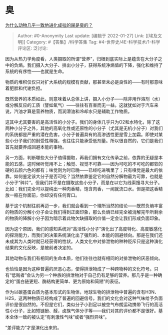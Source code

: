 # 臭
[为什么动物几乎一致地进化成拉的屎是臭的？](https://www.zhihu.com/question/305053956/answer/619566586)

> Author: #0-Anonymity
> Last update: [编辑于 2022-01-27]
> Link: [[埃及文明]]
> Category: #【答集】/科学答集
> Tag: #4-世界史/4E-科学技术/1-科学
> 评论区:
> 泛讨论:

因为从热力学角度看，人类摄取的所谓“营养”，归根到底实际上是蕴含在大分子之中的负熵。我们摄入大分子、排出小分子，获得系统净熵值的下降，强化和维持了系统的有序性——也就是生命。

物质的堆积仅仅只对扩大系统的规模有贡献，那甚至未必是良性的——有时那意味着肥胖和代谢负担。

既然营养的本质如此，则意味着从总体上讲，摄入小分子——除非用作溶剂（水）或分解反应的工质（譬如氧气）——往往有百害而无一益。这就犹如对于汽车来说，汽油才算是营养物质，而润滑油和冷却水只是辅助工作物质。

这其中尤其要害的是高活性的小分子。我们的身体几乎只为O2和水特化，除了这两种小分子之外，其他的高氧化性或还原性的小分子（尤其是无机小分子）对我们的系统都是严重的潜在危害。小分子普遍具有的高渗透性更是雪上加霜。即使对某些小分子我们的耐受性稍强，也往往只能承受低剂量。所以很自然的，它们是我们首先就要养成回避本能的事物。

另一方面，判断哪些大分子值得摄取，再我们拥有文化传承之前，依靠的无疑是本能的五感，这时候听觉用不上；触觉、视觉不可靠——因为可吃的不可吃的都软的硬的五颜六色的都有；味觉则为时已晚——已经吃进嘴里了；只有嗅觉是最大的依靠。如何鉴定该大分子是否可吃？当然依靠鉴定它的自然分解物最为可靠，也就是小分子“碎片”。但我们并不是在摄取这些小分子，而是在以它为线索搜寻大分子。比如：我们完全可以提纯出一种肉香精，饱含肉香，一闻就流口水。但是把这香精放一瓶在你面前，你却没有任何胃口。

基于这个机制往前再迈一步，我们就会看到一个理所当然的结论——既然负熵丰富的物质的分解小分子会让我们得到正面印象，那么负熵已经完全被消解完毕所剩余的物质的降解小分子因为暗示着此物欠缺摄取的价值一定会让我们形成负面印象。

因为这个原因，我们的感知系统对“高活性小分子”演化出了高度特化、高度敏感化的探测能力，而我们的决策系统演化出了强烈的、本能的回避倾向。那是在我们还未成其为人类时就已经获得的性状。人类文化中对排泄物的种种贬斥只是这种演化结果的文化反映，是被前者决定的。

其他动物与我们有相同的生命本质，他们往往也就有相同的对排泄物的厌恶倾向。

也恰恰是因为这种普遍的厌恶心态，使得排泄物成了一种跨物种的文化符号。只有“低贱者”会认为另一个种族的排泄物对于自己仍有足够的营养。那几乎是一种确定的“蛋白链更短、酶结构更简单、更为原始和简陋”的表征。

作为以碳基蛋白质为基本形式的生物体，地球生物的排泄物中普遍的含有H3N、H2S，这两种物质已经构成了普遍的回避信号。我们的文化会对这种气味给予负面评价是很自然的。不但是它们，类似分子小到足以被空气布朗运动携带飞行的高活性小分子，比如短链酚、醛，卤族气体分子等——我们对其的评价都不是很好。基本全体一致的被认定“有刺激性气味”或者“强烈异味”。

“差评能力”才是演化出来的。
